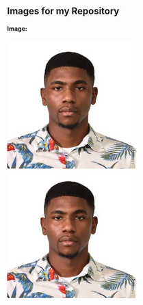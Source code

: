 ## Images for my Repository
#### Image:
![Ethan Bailey](https://github.com/EthanJBailey/2143-OOP-bailey/blob/main/img/EthanJBailey.jpg)![Ethan Bailey](https://github.com/EthanJBailey/2143-OOP-bailey/blob/main/img/EthanJBailey.jpg)
